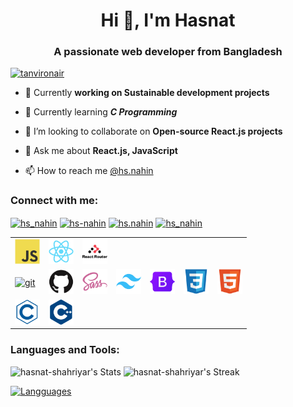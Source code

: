 <h1 align="center">Hi 👋, I'm Hasnat</h1>
<h3 align="center">A passionate web developer from Bangladesh</h3>

<p align="left"><a href="https://twitter.com/tanvironair" target="blank"><img
        alt="tanvironair" src="https://img.shields.io/twitter/follow/tanvironair?logo=twitter&style=for-the-badge"/></a>
</p>

- 🔭 Currently <b>working on Sustainable development projects</b>

- 🌱 Currently learning ***C Programming***

- 👯 I’m looking to collaborate on **Open-source React.js projects**

- 💬 Ask me about **React.js, JavaScript**

- 📫 How to reach me [@hs.nahin](https://www.facebook.com/hs.nahin430/)

<h3 align="left">Connect with me:</h3>
<p align="left">
    <a href="https://twitter.com/hs_nahin" target="blank"><img align="center"
                                                                  alt="hs_nahin"
                                                                  height="30"
                                                                  src="https://cdn.jsdelivr.net/npm/simple-icons@3.0.1/icons/twitter.svg"
                                                                  width="40"/></a>
    <a href="https://www.linkedin.com/in/hs-nahin/" target="blank"><img align="center"
                                                                      alt="hs-nahin"
                                                                      height="30"
                                                                      src="https://cdn.jsdelivr.net/npm/simple-icons@3.0.1/icons/linkedin.svg"
                                                                      width="40"/></a>
    <a href="https://www.facebook.com/hs.nahin430/" target="blank"><img align="center"
                                                             alt="hs.nahin"
                                                             height="30"
                                                             src="https://cdn.jsdelivr.net/npm/simple-icons@3.0.1/icons/facebook.svg"
                                                             width="40"/></a>
    <a href="https://www.instagram.com/hs_nahin" target="blank"><img align="center"
                                                                    alt="hs_nahin"
                                                                    height="30"
                                                                    src="https://cdn.jsdelivr.net/npm/simple-icons@3.0.1/icons/instagram.svg"
                                                                    width="40"/></a>
</p>

<table>
    <tbody>
    <tr>
        <td>
            <a href="https://developer.mozilla.org/en-US/docs/Web/JavaScript" target="_blank"> <img
                    alt="javascript"
                    height="40"
                    src="https://raw.githubusercontent.com/devicons/devicon/master/icons/javascript/javascript-original.svg"
                    width="40"/> </a>
        </td>
        <td>
            <a href="https://react.dev/" target="_blank"> <img
                    alt="reactjs"
                    height="40"
                    src="https://raw.githubusercontent.com/devicons/devicon/6910f0503efdd315c8f9b858234310c06e04d9c0/icons/react/react-original.svg"
                    width="40"/> </a>
        </td>
        <td>
            <a href="https://reactrouter.com/en/main" target="_blank"> <img
                    alt="react-router"
                    title="react-router"
                    height="40"
                    src="https://raw.githubusercontent.com/devicons/devicon/6910f0503efdd315c8f9b858234310c06e04d9c0/icons/reactrouter/reactrouter-original-wordmark.svg"
                    width="40"/> </a>
        </td>
    </tr>
    <tr>
    </tr>
    <tr>
        <td>
            <a href="https://git-scm.com/" target="_blank"> <img
                    alt="git" height="40" src="https://www.vectorlogo.zone/logos/git-scm/git-scm-icon.svg" width="40"/>
            </a>
        </td>
        <td>
            <a href="https://www.github.com" target="_blank">
                <img alt="GitHub" height="40" src="https://raw.githubusercontent.com/devicons/devicon/6910f0503efdd315c8f9b858234310c06e04d9c0/icons/github/github-original.svg" width="40"/>
            </a>
        </td>
        <td>
            <a href="https://sass-lang.com/" target="_blank">
                <img alt="Sass" height="40" src="https://raw.githubusercontent.com/devicons/devicon/master/icons/sass/sass-original.svg" title="Sass"/>
            </a>
        </td>
        <td>
            <a href="https://tailwindcss.com/" target="_blank">
                <img alt="TailwindCSS" height="40" src="https://github.com/devicons/devicon/blob/master/icons/tailwindcss/tailwindcss-original.svg" title="TailwindCSS"/>
            </a>
        </td>
        <td>
            <a href="https://getbootstrap.com/" target="_blank">
                <img alt="Bootstrap" height="40" src="https://raw.githubusercontent.com/devicons/devicon/master/icons/bootstrap/bootstrap-original.svg" title="Bootstrap"/>
            </a>
        </td>
        <td>
            <a href="https://www.w3schools.com/css/" target="_blank">
                <img alt="CSS3" height="40" src="https://raw.githubusercontent.com/devicons/devicon/master/icons/css3/css3-original.svg" title="CSS3"/>
            </a>
        </td>
        <td>
            <a href="https://html.spec.whatwg.org/" target="_blank">
                <img alt="HTML5" height="40" src="https://raw.githubusercontent.com/devicons/devicon/master/icons/html5/html5-original.svg" title="HTML5"/>
            </a>
        </td>
    </tr>
    <tr>
        <td>
            <a href="https://www.learn-c.org/" target="_blank"> <img
                    alt="c" height="40" src="https://raw.githubusercontent.com/devicons/devicon/6910f0503efdd315c8f9b858234310c06e04d9c0/icons/c/c-line.svg" width="40"/>
            </a>
        </td>
        <td>
            <a href="https://isocpp.org/" target="_blank"> <img
                    alt="C++"
                    title="C++"
                    height="40"
                    src="https://raw.githubusercontent.com/devicons/devicon/6910f0503efdd315c8f9b858234310c06e04d9c0/icons/cplusplus/cplusplus-plain.svg"
                    width="40"/>
            </a>
        </td>
    </tr>
    </tbody>
</table>

<h3 align="left">Languages and Tools:</h3>
<p align="left">

</p>

![hasnat-shahriyar's Stats](https://github-readme-stats.vercel.app/api?username=hasnat-shahriyar&theme=tokyonight&show_icons=true&hide_border=true&count_private=true)
![hasnat-shahriyar's Streak](https://github-readme-streak-stats.herokuapp.com/?user=hasnat-shahriyar&theme=tokyonight&hide_border=true)

[![Langguages](https://github-readme-stats.vercel.app/api/top-langs/?username=hasnat-shahriyar&hide=stylus,java&langs_count=10&theme=nightowl)]()
